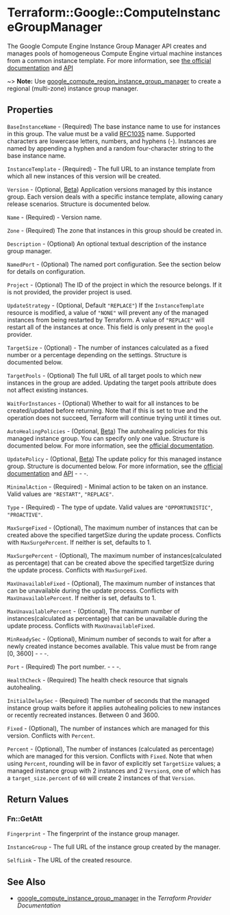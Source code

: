 # Terraform::Google::ComputeInstanceGroupManager

The Google Compute Engine Instance Group Manager API creates and manages pools
of homogeneous Compute Engine virtual machine instances from a common instance
template. For more information, see [the official documentation](https://cloud.google.com/compute/docs/instance-groups/manager)
and [API](https://cloud.google.com/compute/docs/reference/latest/instanceGroupManagers)

~> **Note:** Use [google_compute_region_instance_group_manager](/docs/providers/google/r/compute_region_instance_group_manager.html) to create a regional (multi-zone) instance group manager.

## Properties

`BaseInstanceName` - (Required) The base instance name to use for instances in this group. The value must be a valid [RFC1035](https://www.ietf.org/rfc/rfc1035.txt) name. Supported characters are lowercase letters, numbers, and hyphens (-). Instances are named by appending a hyphen and a random four-character string to the base instance name.

`InstanceTemplate` - (Required) - The full URL to an instance template from which all new instances of this version will be created.

`Version` - (Optional, [Beta](https://terraform.io/docs/providers/google/provider_versions.html)) Application versions managed by this instance group. Each version deals with a specific instance template, allowing canary release scenarios. Structure is documented below.

`Name` - (Required) - Version name.

`Zone` - (Required) The zone that instances in this group should be created in.

`Description` - (Optional) An optional textual description of the instance group manager.

`NamedPort` - (Optional) The named port configuration. See the section below for details on configuration.

`Project` - (Optional) The ID of the project in which the resource belongs. If it is not provided, the provider project is used.

`UpdateStrategy` - (Optional, Default `"REPLACE"`) If the `InstanceTemplate` resource is modified, a value of `"NONE"` will prevent any of the managed instances from being restarted by Terraform. A value of `"REPLACE"` will restart all of the instances at once. This field is only present in the `google` provider.

`TargetSize` - (Optional) - The number of instances calculated as a fixed number or a percentage depending on the settings. Structure is documented below.

`TargetPools` - (Optional) The full URL of all target pools to which new instances in the group are added. Updating the target pools attribute does not affect existing instances.

`WaitForInstances` - (Optional) Whether to wait for all instances to be created/updated before returning. Note that if this is set to true and the operation does not succeed, Terraform will continue trying until it times out.

`AutoHealingPolicies` - (Optional, [Beta](https://terraform.io/docs/providers/google/provider_versions.html)) The autohealing policies for this managed instance group. You can specify only one value. Structure is documented below. For more information, see the [official documentation](https://cloud.google.com/compute/docs/instance-groups/creating-groups-of-managed-instances#monitoring_groups).

`UpdatePolicy` - (Optional, [Beta](https://terraform.io/docs/providers/google/provider_versions.html)) The update policy for this managed instance group. Structure is documented below. For more information, see the [official documentation](https://cloud.google.com/compute/docs/instance-groups/updating-managed-instance-groups) and [API](https://cloud.google.com/compute/docs/reference/rest/beta/instanceGroupManagers/patch) - - -.

`MinimalAction` - (Required) - Minimal action to be taken on an instance. Valid values are `"RESTART"`, `"REPLACE"`.

`Type` - (Required) - The type of update. Valid values are `"OPPORTUNISTIC"`, `"PROACTIVE"`.

`MaxSurgeFixed` - (Optional), The maximum number of instances that can be created above the specified targetSize during the update process. Conflicts with `MaxSurgePercent`. If neither is set, defaults to 1.

`MaxSurgePercent` - (Optional), The maximum number of instances(calculated as percentage) that can be created above the specified targetSize during the update process. Conflicts with `MaxSurgeFixed`.

`MaxUnavailableFixed` - (Optional), The maximum number of instances that can be unavailable during the update process. Conflicts with `MaxUnavailablePercent`. If neither is set, defaults to 1.

`MaxUnavailablePercent` - (Optional), The maximum number of instances(calculated as percentage) that can be unavailable during the update process. Conflicts with `MaxUnavailableFixed`.

`MinReadySec` - (Optional), Minimum number of seconds to wait for after a newly created instance becomes available. This value must be from range [0, 3600] - - -.

`Port` - (Required) The port number. - - -.

`HealthCheck` - (Required) The health check resource that signals autohealing.

`InitialDelaySec` - (Required) The number of seconds that the managed instance group waits before it applies autohealing policies to new instances or recently recreated instances. Between 0 and 3600.

`Fixed` - (Optional), The number of instances which are managed for this version. Conflicts with `Percent`.

`Percent` - (Optional), The number of instances (calculated as percentage) which are managed for this version. Conflicts with `Fixed`. Note that when using `Percent`, rounding will be in favor of explicitly set `TargetSize` values; a managed instance group with 2 instances and 2 `Version`s, one of which has a `target_size.percent` of `60` will create 2 instances of that `Version`.


## Return Values

### Fn::GetAtt

`Fingerprint` - The fingerprint of the instance group manager.

`InstanceGroup` - The full URL of the instance group created by the manager.

`SelfLink` - The URL of the created resource.

## See Also

* [google_compute_instance_group_manager](https://www.terraform.io/docs/providers/google/r/compute_instance_group_manager.html) in the _Terraform Provider Documentation_
